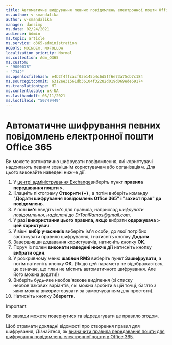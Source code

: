 ```yaml
---
title: Автоматичне шифрування певних повідомлень електронної пошти Office 365
ms.author: v-smandalika
author: v-smandalika
manager: dansimp
ms.date: 02/24/2021
audience: Admin
ms.topic: article
ms.service: o365-administration
ROBOTS: NOINDEX, NOFOLLOW
localization_priority: Normal
ms.collection: Adm_O365
ms.custom:
- "9000078"
- "7342"
ms.openlocfilehash: e4b2f4ffcacf03e145b4c6d5ff6e73a75cb7c184
ms.sourcegitcommit: 6312ee31561db36104f32282d019d069ede69174
ms.translationtype: MT
ms.contentlocale: uk-UA
ms.lasthandoff: 03/11/2021
ms.locfileid: "50749449"
---
```

# <a name="automatically-encrypt-certain-office-365-email-messages"></a>Автоматичне шифрування певних повідомлень електронної пошти Office 365

Ви можете автоматично шифрувати повідомлення, які користувачі надсилають певним зовнішнім користувачам або організаціям. Для цього виконайте наведені нижче дії.

1. У [центрі адміністрування Exchange](https://outlook.office365.com/ecp/)виберіть пункт **правила передавання пошти >**. 
2. Клацніть піктограму **Створити (+)** , а потім виберіть команду "**Додати шифрування повідомлень Office 365" і "захист прав" до повідомлень**.
3. У полі **ім'я** введіть ім'я для правила, наприклад *шифрувати повідомлення, надіслані до DrToniRamos@gmail.com*.
4. У **разі використання цього правила, якщо** вибрати **одержувача > цей користувач**. 
5. У вікні **вибір учасників** виберіть ім'я особи, до якої потрібно застосувати правило шифрування, і натисніть кнопку **Додати**. 
6. Завершивши додавання користувачів, натисніть кнопку **OK**.
7. Поруч із полем **виконати наведені нижче дії** натисніть кнопку **вибрати один**. 
8. У розкривному меню **шаблон RMS** виберіть пункт **Зашифрувати**, а потім натисніть кнопку **OK**. (Якщо цей параметр не відображається, це означає, що план не містить автоматичного шифрування. Але його можна додати!)
9. Виберіть будь-яке необов'язкове виділення (зі списку необов'язкових варіантів, які можна зробити в цій точці, багато з яких можна використовувати за замовчуванням для простоти).
10. Натисніть кнопку **Зберегти**.

> [!IMPORTANT]
> Ви завжди можете повернутися та відредагувати це правило згодом.

Щоб отримати докладні відомості про створення правил для шифрування, Дізнайтеся, як [визначити правила передавання пошти для шифрування повідомлень електронної пошти в Office 365](https://docs.microsoft.com/microsoft-365/compliance/define-mail-flow-rules-to-encrypt-email).

